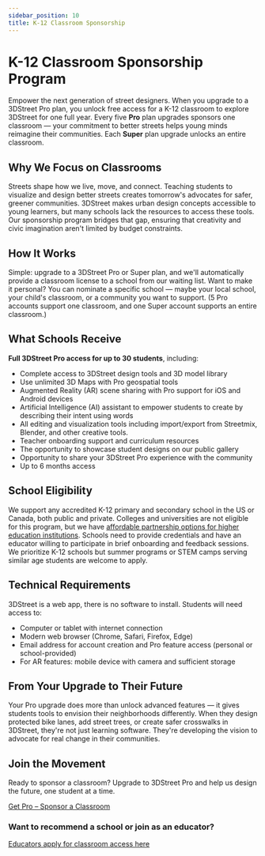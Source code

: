 ```yaml
---
sidebar_position: 10
title: K-12 Classroom Sponsorship
---
```


# K-12 Classroom Sponsorship Program  

Empower the next generation of street designers. When you upgrade to a 3DStreet Pro plan, you unlock free access for a K-12 classroom to explore 3DStreet for one full year. Every five <b>Pro</b> plan upgrades sponsors one classroom — your commitment to better streets helps young minds reimagine their communities. Each <b>Super</b> plan upgrade unlocks an entire classroom.

## Why We Focus on Classrooms

Streets shape how we live, move, and connect. Teaching students to visualize and design better streets creates tomorrow's advocates for safer, greener communities. 3DStreet makes urban design concepts accessible to young learners, but many schools lack the resources to access these tools. Our sponsorship program bridges that gap, ensuring that creativity and civic imagination aren't limited by budget constraints.

## How It Works

Simple: upgrade to a 3DStreet Pro or Super plan, and we'll automatically provide a classroom license to a school from our waiting list. Want to make it personal? You can nominate a specific school — maybe your local school, your child's classroom, or a community you want to support. (5 Pro accounts support one classroom, and one Super account supports an entire classroom.)

## What Schools Receive

**Full 3DStreet Pro access for up to 30 students**, including:
- Complete access to 3DStreet design tools and 3D model library
- Use unlimited 3D Maps with Pro geospatial tools
- Augmented Reality (AR) scene sharing with Pro support for iOS and Android devices
- Artificial Intelligence (AI) assistant to empower students to create by describing their intent using words
- All editing and visualization tools including import/export from Streetmix, Blender, and other creative tools.
- Teacher onboarding support and curriculum resources
- The opportunity to showcase student designs on our public gallery
- Opportunity to share your 3DStreet Pro experience with the community
- Up to 6 months access

## School Eligibility

We support any accredited K-12 primary and secondary school in the US or Canada, both public and private. Colleges and universities are not eligible for this program, but we have [affordable partnership options for higher education institutions](/contact). Schools need to provide credentials and have an educator willing to participate in brief onboarding and feedback sessions. We prioritize K-12 schools but summer programs or STEM camps serving similar age students are welcome to apply.

## Technical Requirements

3DStreet is a web app, there is no software to install. Students will need access to:
- Computer or tablet with internet connection
- Modern web browser (Chrome, Safari, Firefox, Edge)
- Email address for account creation and Pro feature access (personal or school-provided)
- For AR features: mobile device with camera and sufficient storage

## From Your Upgrade to Their Future

Your Pro upgrade does more than unlock advanced features — it gives students tools to envision their neighborhoods differently. When they design protected bike lanes, add street trees, or create safer crosswalks in 3DStreet, they're not just learning software. They're developing the vision to advocate for real change in their communities.

## Join the Movement

Ready to sponsor a classroom? Upgrade to 3DStreet Pro and help us design the future, one student at a time.

[Get Pro – Sponsor a Classroom](https://3dstreet.com/docs/pricing)

### Want to recommend a school or join as an educator?
[Educators apply for classroom access here](https://docs.google.com/forms/d/e/1FAIpQLScFYviAyAXSlM5TcbvtxsLTm9iU90T7sgQ0SvW1ocGsMGa2Bw/viewform?usp=dialog)